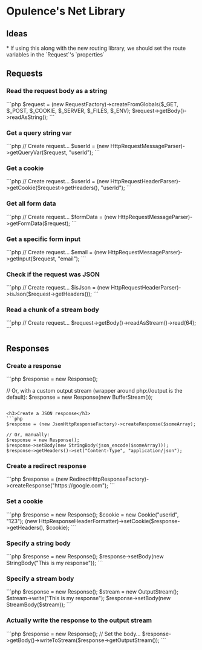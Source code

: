 <h1>Opulence's Net Library</h1>

<h2>Ideas</h2>
* If using this along with the new routing library, we should set the route variables in the `Request`'s `properties`

<h2>Requests</h2>

<h3>Read the request body as a string</h3>
```php
$request = (new RequestFactory)->createFromGlobals($_GET, $_POST, $_COOKIE, $_SERVER, $_FILES, $_ENV);
$request->getBody()->readAsString();
```

<h3>Get a query string var</h3>
```php
// Create request...
$userId = (new HttpRequestMessageParser)->getQueryVar($request, "userId");
```

<h3>Get a cookie</h3>
```php
// Create request...
$userId = (new HttpRequestHeaderParser)->getCookie($request->getHeaders(), "userId");
```

<h3>Get all form data</h3>
```php
// Create request...
$formData = (new HttpRequestMessageParser)->getFormData($request);
```

<h3>Get a specific form input</h3>
```php
// Create request...
$email = (new HttpRequestMessageParser)->getInput($request, "email");
```

<h3>Check if the request was JSON</h3>
```php
// Create request...
$isJson = (new HttpRequestHeaderParser)->isJson($request->getHeaders());
```

<h3>Read a chunk of a stream body</h3>
```php
// Create request...
$request->getBody()->readAsStream()->read(64);
```

<h2>Responses</h2>

<h3>Create a response</h3>
```php
$response = new Response();

// Or, with a custom output stream (wrapper around php://output is the default):
$response = new Response(new BufferStream());
```

<h3>Create a JSON response</h3>
```php
$response = (new JsonHttpResponseFactory)->createResponse($someArray);

// Or, manually:
$response = new Response();
$response->setBody(new StringBody(json_encode($someArray)));
$response->getHeaders()->set("Content-Type", "application/json");
```

<h3>Create a redirect response</h3>
```php
$response = (new RedirectHttpResponseFactory)->createResponse("https://google.com");
```

<h3>Set a cookie</h3>
```php
$response = new Response();
$cookie = new Cookie("userid", "123");
(new HttpResponseHeaderFormatter)->setCookie($response->getHeaders(), $cookie);
```

<h3>Specify a string body</h3>
```php
$response = new Response();
$response->setBody(new StringBody("This is my response"));
```

<h3>Specify a stream body</h3>
```php
$response = new Response();
$stream = new OutputStream();
$stream->write("This is my response");
$response->setBody(new StreamBody($stream));
```

<h3>Actually write the response to the output stream</h3>
```php
$response = new Response();
// Set the body...
$response->getBody()->writeToStream($response->getOutputStream());
```